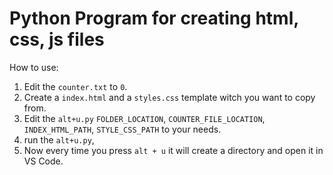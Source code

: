 # Python Program for creating html, css, js files

How to use:

1. Edit the ``` counter.txt ``` to ``` 0 ```.
1. Create a ``` index.html ``` and a ``` styles.css ``` template witch you want to copy from.
1. Edit the ``` alt+u.py ``` ``` FOLDER_LOCATION ```, ``` COUNTER_FILE_LOCATION ```, ``` INDEX_HTML_PATH ```, ``` STYLE_CSS_PATH ``` to your needs.
1. run the ``` alt+u.py ```,
1. Now every time you press ``` alt + u ``` it will create a directory and open it in VS Code.
